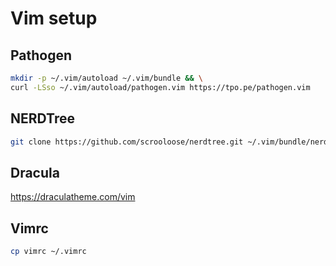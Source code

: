# Vim setup

## Pathogen

```sh
mkdir -p ~/.vim/autoload ~/.vim/bundle && \
curl -LSso ~/.vim/autoload/pathogen.vim https://tpo.pe/pathogen.vim
```

## NERDTree

```sh
git clone https://github.com/scrooloose/nerdtree.git ~/.vim/bundle/nerdtree
```

## Dracula

<https://draculatheme.com/vim>

## Vimrc
 
```sh
cp vimrc ~/.vimrc
```

